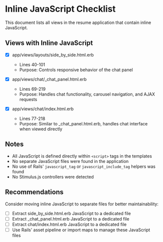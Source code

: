 # Inline JavaScript Checklist

This document lists all views in the resume application that contain inline JavaScript.

## Views with Inline JavaScript

- [x] app/views/layouts/side_by_side.html.erb
  - Lines 40-101
  - Purpose: Controls responsive behavior of the chat panel

- [x] app/views/chat/_chat_panel.html.erb
  - Lines 69-219
  - Purpose: Handles chat functionality, carousel navigation, and AJAX requests

- [x] app/views/chat/index.html.erb
  - Lines 77-218
  - Purpose: Similar to _chat_panel.html.erb, handles chat interface when viewed directly

## Notes

- All JavaScript is defined directly within `<script>` tags in the templates
- No separate JavaScript files were found in the application
- No use of Rails' `javascript_tag` or `javascript_include_tag` helpers was found
- No Stimulus.js controllers were detected

## Recommendations

Consider moving inline JavaScript to separate files for better maintainability:

- [ ] Extract side_by_side.html.erb JavaScript to a dedicated file
- [ ] Extract _chat_panel.html.erb JavaScript to a dedicated file
- [ ] Extract chat/index.html.erb JavaScript to a dedicated file
- [ ] Use Rails' asset pipeline or import maps to manage these JavaScript files 